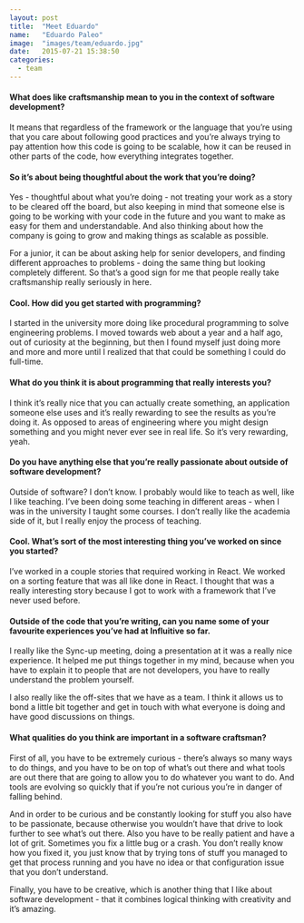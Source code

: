 ```yaml
---
layout: post
title:  "Meet Eduardo"
name:   "Eduardo Paleo"
image:  "images/team/eduardo.jpg"
date:   2015-07-21 15:38:50
categories:
  - team
---
```



#### What does like craftsmanship mean to you in the context of software development?

It means that regardless of the framework or the language that you’re using that you care about following good practices and you’re always trying to pay attention how this code is going to be scalable, how it can be reused in other parts of the code, how everything integrates together.

#### So it’s about being thoughtful about the work that you’re doing?

Yes - thoughtful about what you’re doing - not treating your work as  a story to be cleared off the board, but also keeping in mind that someone else is going to be working with your code in the future and you want to make as easy for them and understandable. And also thinking about how the company is going to grow and making things as scalable as possible.

For a junior, it can be about asking help for senior developers, and finding different approaches to problems - doing the same thing but looking completely different. So that’s a good sign for me that people really take craftsmanship really seriously in here.

#### Cool. How did you get started with programming?

I started in the university more doing like procedural programming to solve engineering problems. I moved towards web about a year and a half ago, out of curiosity at the beginning, but then I found myself just doing more and more and more until I realized that that could be something I could do full-time.

#### What do you think it is about programming that really interests you?

I think it’s really nice that you can actually create something, an application someone else uses and it’s really rewarding to see the results as you’re doing it. As opposed to areas of engineering where you might design something and you might never ever see in real life. So it’s very rewarding, yeah.

#### Do you have anything else that you’re really passionate about outside of software development?

Outside of software? I don’t know. I probably would like to teach as well, like I like teaching. I’ve been doing some teaching in different areas - when I was in the university I taught some courses. I don’t  really like the academia side of it, but I really enjoy the process of teaching.

#### Cool. What’s sort of the most interesting thing you’ve worked on since you started?

I’ve worked in a couple stories that required working in React. We worked on a sorting feature that was all like done in React. I thought that was a really interesting story because I got to work with a framework that I’ve never used before.

#### Outside of the code that you’re writing, can you name some of your favourite experiences you’ve had at Influitive so far.

I really like the Sync-up meeting, doing a presentation at it was a really nice experience. It helped me put things together in my mind, because when you have to explain it to people that are not developers, you have to really understand the problem yourself.

I also really like the off-sites that we have as a team. I think it allows us to bond a little bit together and get in touch with what everyone is doing and have good discussions on things.

#### What qualities do you think are important in a software craftsman?

First of all, you have to be extremely curious - there’s always so many ways to do things, and you have to be on top of what’s out there and what tools are out there that are going to allow you to do whatever you want to do. And tools are evolving so quickly that if you’re not curious you’re in danger of falling behind.

And in order to be curious and be constantly looking for stuff you also have to be passionate, because otherwise you wouldn’t have that drive to look further to see what’s out there. Also you have to be really patient and have a lot of grit. Sometimes you fix a little bug or a crash. You don’t really know how you fixed it, you just know that by trying tons of stuff you managed to get that process running and you have no idea or that configuration issue that you don’t understand.

Finally, you have to be creative, which is another thing that I like about software development - that it combines logical thinking with creativity and it’s amazing.
